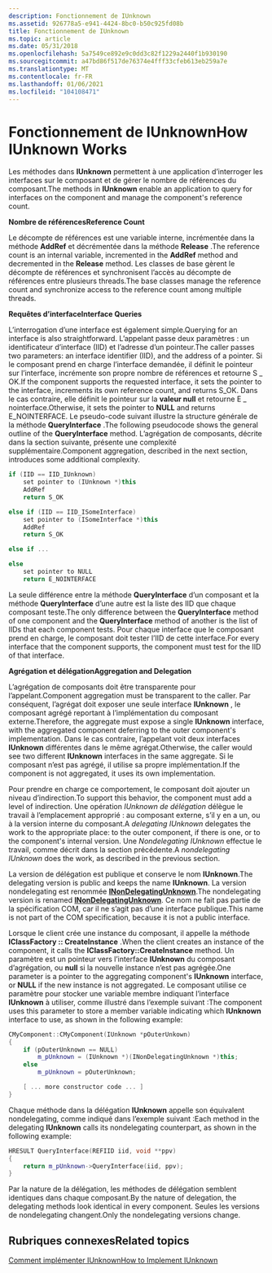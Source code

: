 ```yaml
---
description: Fonctionnement de IUnknown
ms.assetid: 926778a5-e941-4424-8bc0-b50c925fd08b
title: Fonctionnement de IUnknown
ms.topic: article
ms.date: 05/31/2018
ms.openlocfilehash: 5a7549ce892e9c0dd3c82f1229a2440f1b930190
ms.sourcegitcommit: a47bd86f517de76374e4fff33cfeb613eb259a7e
ms.translationtype: MT
ms.contentlocale: fr-FR
ms.lasthandoff: 01/06/2021
ms.locfileid: "104108471"
---
```

# <a name="how-iunknown-works"></a><span data-ttu-id="c2686-103">Fonctionnement de IUnknown</span><span class="sxs-lookup"><span data-stu-id="c2686-103">How IUnknown Works</span></span>

<span data-ttu-id="c2686-104">Les méthodes dans **IUnknown** permettent à une application d’interroger les interfaces sur le composant et de gérer le nombre de références du composant.</span><span class="sxs-lookup"><span data-stu-id="c2686-104">The methods in **IUnknown** enable an application to query for interfaces on the component and manage the component's reference count.</span></span>

<span data-ttu-id="c2686-105">**Nombre de références**</span><span class="sxs-lookup"><span data-stu-id="c2686-105">**Reference Count**</span></span>

<span data-ttu-id="c2686-106">Le décompte de références est une variable interne, incrémentée dans la méthode **AddRef** et décrémentée dans la méthode **Release** .</span><span class="sxs-lookup"><span data-stu-id="c2686-106">The reference count is an internal variable, incremented in the **AddRef** method and decremented in the **Release** method.</span></span> <span data-ttu-id="c2686-107">Les classes de base gèrent le décompte de références et synchronisent l’accès au décompte de références entre plusieurs threads.</span><span class="sxs-lookup"><span data-stu-id="c2686-107">The base classes manage the reference count and synchronize access to the reference count among multiple threads.</span></span>

<span data-ttu-id="c2686-108">**Requêtes d’interface**</span><span class="sxs-lookup"><span data-stu-id="c2686-108">**Interface Queries**</span></span>

<span data-ttu-id="c2686-109">L’interrogation d’une interface est également simple.</span><span class="sxs-lookup"><span data-stu-id="c2686-109">Querying for an interface is also straightforward.</span></span> <span data-ttu-id="c2686-110">L’appelant passe deux paramètres : un identificateur d’interface (IID) et l’adresse d’un pointeur.</span><span class="sxs-lookup"><span data-stu-id="c2686-110">The caller passes two parameters: an interface identifier (IID), and the address of a pointer.</span></span> <span data-ttu-id="c2686-111">Si le composant prend en charge l’interface demandée, il définit le pointeur sur l’interface, incrémente son propre nombre de références et retourne S \_ OK.</span><span class="sxs-lookup"><span data-stu-id="c2686-111">If the component supports the requested interface, it sets the pointer to the interface, increments its own reference count, and returns S\_OK.</span></span> <span data-ttu-id="c2686-112">Dans le cas contraire, elle définit le pointeur sur la **valeur null** et retourne E \_ nointerface.</span><span class="sxs-lookup"><span data-stu-id="c2686-112">Otherwise, it sets the pointer to **NULL** and returns E\_NOINTERFACE.</span></span> <span data-ttu-id="c2686-113">Le pseudo-code suivant illustre la structure générale de la méthode **QueryInterface** .</span><span class="sxs-lookup"><span data-stu-id="c2686-113">The following pseudocode shows the general outline of the **QueryInterface** method.</span></span> <span data-ttu-id="c2686-114">L’agrégation de composants, décrite dans la section suivante, présente une complexité supplémentaire.</span><span class="sxs-lookup"><span data-stu-id="c2686-114">Component aggregation, described in the next section, introduces some additional complexity.</span></span>


```C++
if (IID == IID_IUnknown)
    set pointer to (IUnknown *)this
    AddRef
    return S_OK

else if (IID == IID_ISomeInterface)
    set pointer to (ISomeInterface *)this
    AddRef
    return S_OK

else if ... 

else
    set pointer to NULL
    return E_NOINTERFACE
```



<span data-ttu-id="c2686-115">La seule différence entre la méthode **QueryInterface** d’un composant et la méthode **QueryInterface** d’une autre est la liste des IID que chaque composant teste.</span><span class="sxs-lookup"><span data-stu-id="c2686-115">The only difference between the **QueryInterface** method of one component and the **QueryInterface** method of another is the list of IIDs that each component tests.</span></span> <span data-ttu-id="c2686-116">Pour chaque interface que le composant prend en charge, le composant doit tester l’IID de cette interface.</span><span class="sxs-lookup"><span data-stu-id="c2686-116">For every interface that the component supports, the component must test for the IID of that interface.</span></span>

<span data-ttu-id="c2686-117">**Agrégation et délégation**</span><span class="sxs-lookup"><span data-stu-id="c2686-117">**Aggregation and Delegation**</span></span>

<span data-ttu-id="c2686-118">L’agrégation de composants doit être transparente pour l’appelant.</span><span class="sxs-lookup"><span data-stu-id="c2686-118">Component aggregation must be transparent to the caller.</span></span> <span data-ttu-id="c2686-119">Par conséquent, l’agrégat doit exposer une seule interface **IUnknown** , le composant agrégé reportant à l’implémentation du composant externe.</span><span class="sxs-lookup"><span data-stu-id="c2686-119">Therefore, the aggregate must expose a single **IUnknown** interface, with the aggregated component deferring to the outer component's implementation.</span></span> <span data-ttu-id="c2686-120">Dans le cas contraire, l’appelant voit deux interfaces **IUnknown** différentes dans le même agrégat.</span><span class="sxs-lookup"><span data-stu-id="c2686-120">Otherwise, the caller would see two different **IUnknown** interfaces in the same aggregate.</span></span> <span data-ttu-id="c2686-121">Si le composant n’est pas agrégé, il utilise sa propre implémentation.</span><span class="sxs-lookup"><span data-stu-id="c2686-121">If the component is not aggregated, it uses its own implementation.</span></span>

<span data-ttu-id="c2686-122">Pour prendre en charge ce comportement, le composant doit ajouter un niveau d’indirection.</span><span class="sxs-lookup"><span data-stu-id="c2686-122">To support this behavior, the component must add a level of indirection.</span></span> <span data-ttu-id="c2686-123">Une opération *IUnknown de délégation* délègue le travail à l’emplacement approprié : au composant externe, s’il y en a un, ou à la version interne du composant.</span><span class="sxs-lookup"><span data-stu-id="c2686-123">A *delegating IUnknown* delegates the work to the appropriate place: to the outer component, if there is one, or to the component's internal version.</span></span> <span data-ttu-id="c2686-124">Une *Nondelegating IUnknown* effectue le travail, comme décrit dans la section précédente.</span><span class="sxs-lookup"><span data-stu-id="c2686-124">A *nondelegating IUnknown* does the work, as described in the previous section.</span></span>

<span data-ttu-id="c2686-125">La version de délégation est publique et conserve le nom **IUnknown**.</span><span class="sxs-lookup"><span data-stu-id="c2686-125">The delegating version is public and keeps the name **IUnknown**.</span></span> <span data-ttu-id="c2686-126">La version nondelegating est renommée [**INonDelegatingUnknown**](inondelegatingunknown.md).</span><span class="sxs-lookup"><span data-stu-id="c2686-126">The nondelegating version is renamed [**INonDelegatingUnknown**](inondelegatingunknown.md).</span></span> <span data-ttu-id="c2686-127">Ce nom ne fait pas partie de la spécification COM, car il ne s’agit pas d’une interface publique.</span><span class="sxs-lookup"><span data-stu-id="c2686-127">This name is not part of the COM specification, because it is not a public interface.</span></span>

<span data-ttu-id="c2686-128">Lorsque le client crée une instance du composant, il appelle la méthode **IClassFactory :: CreateInstance** .</span><span class="sxs-lookup"><span data-stu-id="c2686-128">When the client creates an instance of the component, it calls the **IClassFactory::CreateInstance** method.</span></span> <span data-ttu-id="c2686-129">Un paramètre est un pointeur vers l’interface **IUnknown** du composant d’agrégation, ou **null** si la nouvelle instance n’est pas agrégée.</span><span class="sxs-lookup"><span data-stu-id="c2686-129">One parameter is a pointer to the aggregating component's **IUnknown** interface, or **NULL** if the new instance is not aggregated.</span></span> <span data-ttu-id="c2686-130">Le composant utilise ce paramètre pour stocker une variable membre indiquant l’interface **IUnknown** à utiliser, comme illustré dans l’exemple suivant :</span><span class="sxs-lookup"><span data-stu-id="c2686-130">The component uses this parameter to store a member variable indicating which **IUnknown** interface to use, as shown in the following example:</span></span>


```C++
CMyComponent::CMyComponent(IUnknown *pOuterUnkown)
{
    if (pOuterUnknown == NULL)
        m_pUnknown = (IUnknown *)(INonDelegatingUnknown *)this;
    else
        m_pUnknown = pOuterUnknown;

    [ ... more constructor code ... ]
}
```



<span data-ttu-id="c2686-131">Chaque méthode dans la délégation **IUnknown** appelle son équivalent nondelegating, comme indiqué dans l’exemple suivant :</span><span class="sxs-lookup"><span data-stu-id="c2686-131">Each method in the delegating **IUnknown** calls its nondelegating counterpart, as shown in the following example:</span></span>


```C++
HRESULT QueryInterface(REFIID iid, void **ppv) 
{
    return m_pUnknown->QueryInterface(iid, ppv);
}
```



<span data-ttu-id="c2686-132">Par la nature de la délégation, les méthodes de délégation semblent identiques dans chaque composant.</span><span class="sxs-lookup"><span data-stu-id="c2686-132">By the nature of delegation, the delegating methods look identical in every component.</span></span> <span data-ttu-id="c2686-133">Seules les versions de nondelegating changent.</span><span class="sxs-lookup"><span data-stu-id="c2686-133">Only the nondelegating versions change.</span></span>

## <a name="related-topics"></a><span data-ttu-id="c2686-134">Rubriques connexes</span><span class="sxs-lookup"><span data-stu-id="c2686-134">Related topics</span></span>

<dl> <dt>

[<span data-ttu-id="c2686-135">Comment implémenter IUnknown</span><span class="sxs-lookup"><span data-stu-id="c2686-135">How to Implement IUnknown</span></span>](how-to-implement-iunknown.md)
</dt> </dl>

 

 



